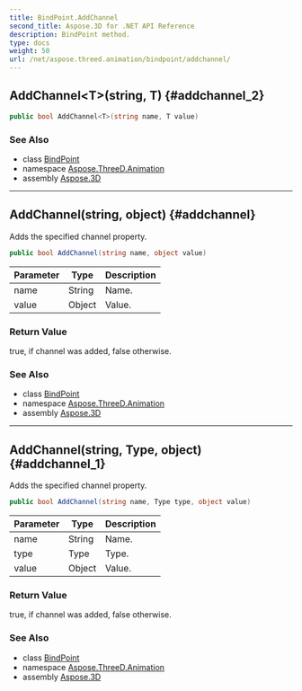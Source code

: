 ```yaml
---
title: BindPoint.AddChannel
second_title: Aspose.3D for .NET API Reference
description: BindPoint method. 
type: docs
weight: 50
url: /net/aspose.threed.animation/bindpoint/addchannel/
---
```

## AddChannel&lt;T&gt;(string, T) {#addchannel_2}

```csharp
public bool AddChannel<T>(string name, T value)
```

### See Also

* class [BindPoint](../)
* namespace [Aspose.ThreeD.Animation](../../../aspose.threed.animation/)
* assembly [Aspose.3D](../../../)

---

## AddChannel(string, object) {#addchannel}

Adds the specified channel property.

```csharp
public bool AddChannel(string name, object value)
```

| Parameter | Type | Description |
| --- | --- | --- |
| name | String | Name. |
| value | Object | Value. |

### Return Value

true, if channel was added, false otherwise.

### See Also

* class [BindPoint](../)
* namespace [Aspose.ThreeD.Animation](../../../aspose.threed.animation/)
* assembly [Aspose.3D](../../../)

---

## AddChannel(string, Type, object) {#addchannel_1}

Adds the specified channel property.

```csharp
public bool AddChannel(string name, Type type, object value)
```

| Parameter | Type | Description |
| --- | --- | --- |
| name | String | Name. |
| type | Type | Type. |
| value | Object | Value. |

### Return Value

true, if channel was added, false otherwise.

### See Also

* class [BindPoint](../)
* namespace [Aspose.ThreeD.Animation](../../../aspose.threed.animation/)
* assembly [Aspose.3D](../../../)


